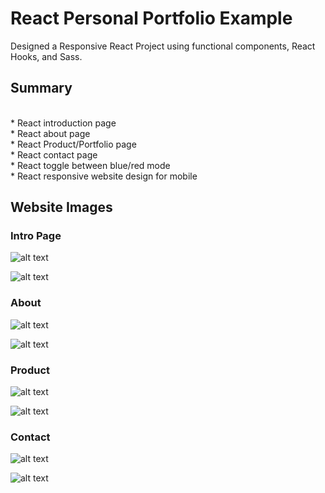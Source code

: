 # React Personal Portfolio Example

Designed a Responsive React Project using functional components, React Hooks, and Sass.

## Summary

<br />*  React introduction page
<br />*  React about page
<br />*  React Product/Portfolio page
<br />*  React contact page
<br />*  React toggle between blue/red mode
<br />*  React responsive website design for mobile




## Website Images

### Intro Page

![alt text](https://github.com/ephraim888sun/react-portfolio-website2/blob/master/public/websiteImg/red/Intro.jpg?raw=true)

![alt text](https://github.com/ephraim888sun/react-portfolio-website2/blob/master/public/websiteImg/blue/Intro.jpg?raw=true)

### About

![alt text](https://github.com/ephraim888sun/react-portfolio-website2/blob/master/public/websiteImg/red/About.jpg?raw=true)

![alt text](https://github.com/ephraim888sun/react-portfolio-website2/blob/master/public/websiteImg/blue/About.jpg?raw=true)

### Product

![alt text](https://github.com/ephraim888sun/react-portfolio-website2/blob/master/public/websiteImg/red/Product.jpg?raw=true)

![alt text](https://github.com/ephraim888sun/react-portfolio-website2/blob/master/public/websiteImg/blue/Product.jpg?raw=true)

### Contact

![alt text](https://github.com/ephraim888sun/react-portfolio-website2/blob/master/public/websiteImg/red/Contact.jpg?raw=true)

![alt text](https://github.com/ephraim888sun/react-portfolio-website2/blob/master/public/websiteImg/blue/Contact.jpg?raw=true)